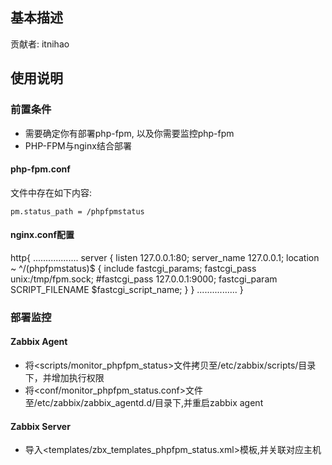 ## 基本描述
贡献者: itnihao

## 使用说明
### 前置条件
* 需要确定你有部署php-fpm, 以及你需要监控php-fpm
* PHP-FPM与nginx结合部署

#### php-fpm.conf
文件中存在如下内容:

    pm.status_path = /phpfpmstatus

#### nginx.conf配置

http{
..................
server {
        listen 127.0.0.1:80;
        server_name 127.0.0.1;
        location ~ ^/(phpfpmstatus)$ {
                 include fastcgi_params;
                 fastcgi_pass unix:/tmp/fpm.sock;
                 #fastcgi_pass 127.0.0.1:9000;
                 fastcgi_param SCRIPT_FILENAME $fastcgi_script_name;
        }
}
................
}
 

### 部署监控
#### Zabbix Agent
* 将<scripts/monitor_phpfpm_status>文件拷贝至/etc/zabbix/scripts/目录下，并增加执行权限
* 将<conf/monitor_phpfpm_status.conf>文件至/etc/zabbix/zabbix_agentd.d/目录下,并重启zabbix agent

#### Zabbix Server
* 导入<templates/zbx_templates_phpfpm_status.xml>模板,并关联对应主机
